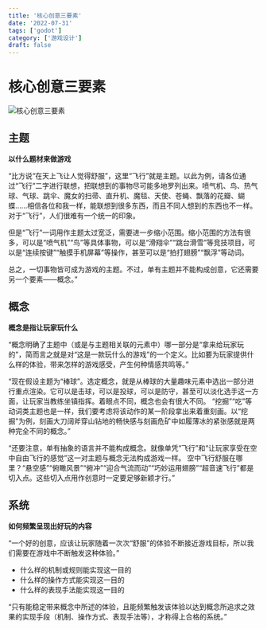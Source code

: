 ```yaml
---
title: '核心创意三要素'
date: '2022-07-31'
tags: ['godot']
category: ['游戏设计']
draft: false
---
```


# 核心创意三要素

<img data-id="20240608183000" src="https://cdn.ipfsscan.io/weibo/large/005ZoLfCgy1hqi4ix544aj30te0hs40c.jpg" alt="核心创意三要素" />

## 主题

**以什么题材来做游戏**

“比方说“在天上飞让人觉得舒服”，这里“飞行”就是主题。以此为例，请各位通过“飞行”二字进行联想，把联想到的事物尽可能多地罗列出来。喷气机、鸟、热气球、气球、跳伞、魔女的扫帚、直升机、魔毯、天使、苍蝇、飘落的花瓣、蝴蝶……相信各位和我一样，能联想到很多东西，而且不同人想到的东西也不一样。对于“飞行”，人们很难有一个统一的印象。

但是“飞行”一词用作主题太过宽泛，需要进一步缩小范围。缩小范围的方法有很多，可以是“喷气机”“鸟”等具体事物，可以是“滑翔伞”“跳台滑雪”等竞技项目，可以是“连续按键”“触摸手机屏幕”等操作，甚至可以是“拍打翅膀”“飘浮”等动词。

总之，一切事物皆可成为游戏的主题。不过，单有主题并不能构成创意，它还需要另一个要素——概念。”

## 概念

**概念是指让玩家玩什么**

“概念明确了主题中（或是与主题相关联的元素中）哪一部分是“拿来给玩家玩的”，简而言之就是对“这是一款玩什么的游戏”的一个定义。比如要为玩家提供什么样的体验，带来怎样的游戏感受，产生何种情感共鸣等。”

“现在假设主题为“棒球”。选定概念，就是从棒球的大量趣味元素中选出一部分进行重点渲染。它可以是击球，可以是投球，可以是防守，甚至可以淡化选手这一方面，让玩家当教练坐镇指挥。着眼点不同，概念也会有很大不同。
“挖掘”“吃”等动词类主题也是一样，我们要考虑将该动作的某一阶段拿出来着重刻画。以“挖掘”为例，刻画大刀阔斧穿山钻地的畅快感与刻画危矿中如履薄冰的紧张感就是两种完全不同的概念。”

“还要注意，单有抽象的语言并不能构成概念。就像单凭“飞行”和“让玩家享受在空中自由飞行的感觉”这一对主题与概念无法构成游戏一样。
空中飞行舒服在哪里？“悬空感”“俯瞰风景”“俯冲”“迎合气流而动”“巧妙运用翅膀”“超音速飞行”都是切入点。这些切入点用作创意时一定要足够新颖才行。”

## 系统

**如何频繁呈现出好玩的内容**

“一个好的创意，应该让玩家随着一次次“舒服”的体验不断接近游戏目标，所以我们需要在游戏中不断触发这种体验。”

- 什么样的机制或规则能实现这一目的
- 什么样的操作方式能实现这一目的
- 什么样的表现手法能实现这一目的

“只有能稳定带来概念中所述的体验，且能频繁触发该体验以达到概念所追求之效果的实现手段（机制、操作方式、表现手法等），才称得上合格的系统。”
